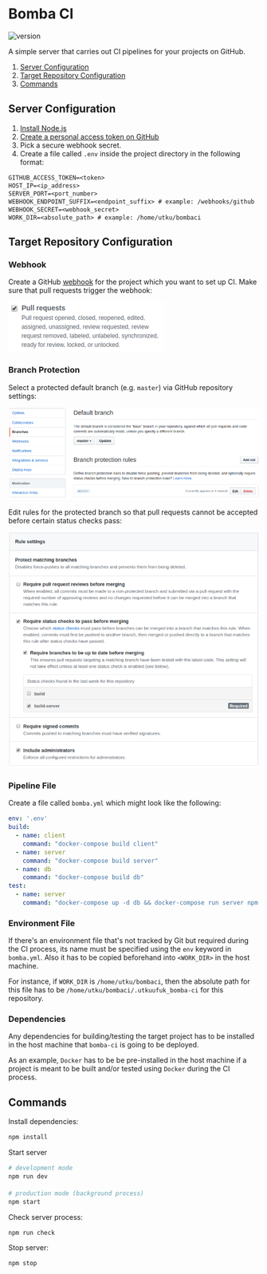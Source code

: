 # Bomba CI
![version](https://img.shields.io/badge/version-0.5.0-blue.svg?cacheSeconds=2592000)

A simple server that carries out CI pipelines for your projects on GitHub.

 1. [Server Configuration](#server-configuration)
 2. [Target Repository Configuration](#target-repository-configuration)
 3. [Commands](#commands)

## Server Configuration
 1. [Install Node.js](https://nodejs.org/en/)
 2. [Create a personal access token on GitHub](https://help.github.com/en/articles/creating-a-personal-access-token-for-the-command-line#creating-a-token)
 3. Pick a secure webhook secret.
 4. Create a file called `.env` inside the project directory in the following format:
   ``` env
   GITHUB_ACCESS_TOKEN=<token>
   HOST_IP=<ip_address>
   SERVER_PORT=<port_number>
   WEBHOOK_ENDPOINT_SUFFIX=<endpoint_suffix> # example: /webhooks/github
   WEBHOOK_SECRET=<webhook_secret>
   WORK_DIR=<absolute_path> # example: /home/utku/bombaci
   ```

## Target Repository Configuration
### Webhook
Create a GitHub [webhook](https://developer.github.com/webhooks/) for the project which you want to set up CI. Make sure that pull requests trigger the webhook:

![](images/webhook.png)

### Branch Protection
Select a protected default branch (e.g. `master`) via GitHub repository settings:

![](images/protected_branch.png)

Edit rules for the protected branch so that pull requests cannot be accepted before certain status checks pass:

![](images/rules.png)

### Pipeline File
Create a file called `bomba.yml` which might look like the following:
``` yml
env: '.env'
build: 
  - name: client
    command: "docker-compose build client"
  - name: server
    command: "docker-compose build server"
  - name: db
    command: "docker-compose build db"
test:
  - name: server
    command: "docker-compose up -d db && docker-compose run server npm run test && docker-compose down"
```

### Environment File
If there's an environment file that's not tracked by Git but required during the CI process, its name must be specified using the `env` keyword in `bomba.yml`. Also it has to be copied beforehand into `<WORK_DIR>` in the host machine.

For instance, if `WORK_DIR` is `/home/utku/bombaci`, then the absolute path for this file has to be `/home/utku/bombaci/.utkuufuk_bomba-ci` for this repository.

### Dependencies
Any dependencies for building/testing the target project has to be installed in the host machine that `bomba-ci` is going to be deployed. 

As an example, `Docker` has to be be pre-installed in the host machine if a project is meant to be built and/or tested using `Docker` during the CI process.

## Commands
Install dependencies:
``` sh
npm install
```

Start server
``` sh
# development mode
npm run dev

# production mode (background process)
npm start
```

Check server process:
``` sh
npm run check
```

Stop server:
``` sh
npm stop
```